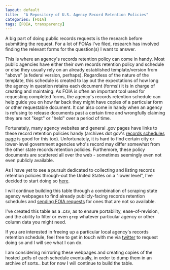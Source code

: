 ```yaml
---
layout: default
title:  "A Repository of U.S. Agency Record Retention Policies"
categories: [FOIA]
tags: [FOIA, transparency]
---
```


A big part of doing public records requests is the research before submitting the request.
For a lot of FOIAs I've filed, research has involved finding the relevant forms for the
question(s) I want to answer. 

This is where an agency's records retention policy can come in handy. Most public agencies
have either their own records retention policy and schedule or else they usually rely on an already 
established template/version from "above" (a federal version, perhaps). Regardless of the nature of the template, this 
schedule is created to lay out the expectations of how long the agency in question retains each document (forms!)
it is in charge of creating and maintaing. As FOIA is often an important tool used for requesting completed
forms, the agency's records retention schedule can help guide you on how far back they might have
copies of a particular form or other requestable document. It can also come in handy when an agency is refusing
to release documents past a certain time and wrongfully claiming they are not "kept" or "held" over a period
of time.

Fortunately, many agency websites and general .gov 
pages have links to these record retention policies handy (archives dot gov's 
[records schedules page](https://www.archives.gov/records-mgmt/rcs/schedules/index.html)
is good for this too). Unfortunately, it is hard to
find certain city or lower-level government agencies who's record may differ somewhat
from the other state records retention policies. Furthemore, these policy documents are
scattered all over the web - sometimes seemingly even not even publicly available.

As I have yet to see a pursuit dedicated to collecting and listing records retention 
policies through-out the United States on a "lower level", I've decided to start doing so 
[here](https://github.com/RooneyMcNibNug/FOIA/blob/master/Research/agency_records_retention_db.csv). 

I will continue building this table through a combination of scraping state agency webpages to find already publicly-facing records retention schedules and [sending FOIA requests](https://www.muckrock.com/foi/canton-25978/foia-stark-county-clerk-of-courts-oh-records-retention-schedule-78188/) for ones that are not so available.

I've created this table as a .csv, as to ensure portability, ease-of-revision, and the 
ability to filter or even ```grep``` whatever particular agency or other column data you 
might need.

If you are interested in freeing up a particular local agency's records retention schedule, feel
free to get in touch with me via [twitter](https://twitter.com/rooneymcnibnug) to request doing so
and I will see what I can do.

I am considering mirroring these webpages and creating copies of the hosted .pdfs of each schedule
eventually, in order to dump them in an archive of sorts.. but for now I will continue to build the 
table.
